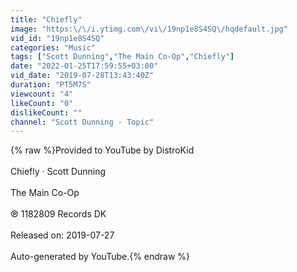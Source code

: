 ```yaml
---
title: "Chiefly"
image: "https:\/\/i.ytimg.com\/vi\/19np1e8S4SQ\/hqdefault.jpg"
vid_id: "19np1e8S4SQ"
categories: "Music"
tags: ["Scott Dunning","The Main Co-Op","Chiefly"]
date: "2022-01-25T17:59:55+03:00"
vid_date: "2019-07-28T13:43:40Z"
duration: "PT5M7S"
viewcount: "4"
likeCount: "0"
dislikeCount: ""
channel: "Scott Dunning - Topic"
---
```

{% raw %}Provided to YouTube by DistroKid<br /><br />Chiefly · Scott Dunning<br /><br />The Main Co-Op<br /><br />℗ 1182809 Records DK<br /><br />Released on: 2019-07-27<br /><br />Auto-generated by YouTube.{% endraw %}
